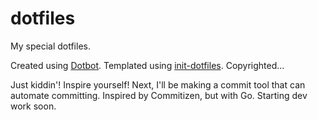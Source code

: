 # dotfiles
My special dotfiles.

Created using [Dotbot](https://github.com/anishathalye/dotbot). Templated using [init-dotfiles](https://github.com/Vaelatern/init-dotfiles). Copyrighted...

Just kiddin'! Inspire yourself! Next, I'll be making a commit tool that can automate committing. Inspired by Commitizen, but with Go. Starting dev work soon.

